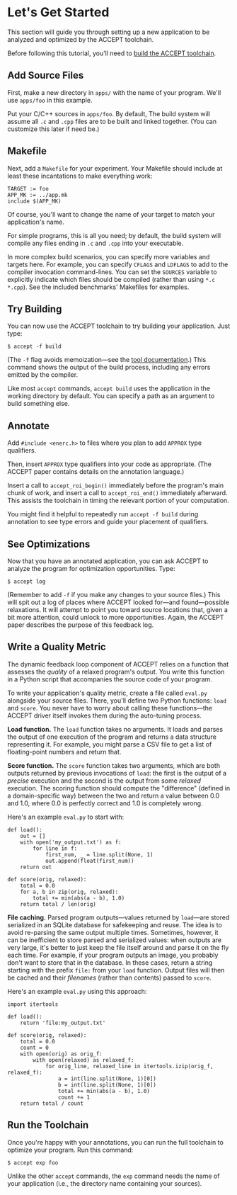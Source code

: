 # Let's Get Started

This section will guide you through setting up a new application to be analyzed and optimized by the ACCEPT toolchain.

Before following this tutorial, you'll need to [build the ACCEPT toolchain](index.md#building).

## Add Source Files

First, make a new directory in `apps/` with the name of your program. We'll use `apps/foo` in this example.

Put your C/C++ sources in `apps/foo`. By default, The build system will assume
all `.c` and `.cpp` files are to be built and linked together. (You can
customize this later if need be.)

## Makefile

Next, add a `Makefile` for your experiment. Your Makefile should include at least these incantations to make everything work:

    TARGET := foo
    APP_MK := ../app.mk
    include $(APP_MK)

Of course, you'll want to change the name of your target to match your application's name.

For simple programs, this is all you need; by default, the build system will compile any files ending in `.c` and `.cpp` into your executable.

In more complex build scenarios, you can specify more variables and targets here. For example, you can specify `CFLAGS` and `LDFLAGS` to add to the compiler invocation command-lines. You can set the `SOURCES` variable to explicitly indicate which files should be compiled (rather than using `*.c *.cpp`). See the included benchmarks' Makefiles for examples.

## Try Building

You can now use the ACCEPT toolchain to try building your application. Just type:

    $ accept -f build

(The `-f` flag avoids memoization—see the [tool documentation](cli.md).) This command shows the output of the build process, including any errors emitted by the compiler.

Like most `accept` commands, `accept build` uses the application in the working directory by default. You can specify a path as an argument to build something else.

## Annotate

Add `#include <enerc.h>` to files where you plan to add `APPROX` type
qualifiers.

Then, insert `APPROX` type qualifiers into your code as appropriate.  (The ACCEPT paper contains details on the annotation language.)

Insert a call to `accept_roi_begin()` immediately before the program's main
chunk of work, and insert a call to `accept_roi_end()` immediately afterward.
This assists the toolchain in timing the relevant portion of your computation.

You might find it helpful to repeatedly run `accept -f build` during annotation to see type errors and guide your placement of qualifiers.

## See Optimizations

Now that you have an annotated application, you can ask ACCEPT to analyze the program for optimization opportunities. Type:

    $ accept log

(Remember to add `-f` if you make any changes to your source files.) This will spit out a log of places where ACCEPT looked for—and found—possible relaxations. It will attempt to point you toward source locations that, given a bit more attention, could unlock to more opportunities. Again, the ACCEPT paper describes the purpose of this feedback log.

## Write a Quality Metric

The dynamic feedback loop component of ACCEPT relies on a function that assesses the *quality* of a relaxed program's output. You write this function in a Python script that accompanies the source code of your program.

To write your application's quality metric, create a file called `eval.py` alongside your source files. There, you'll define two Python functions: `load` and `score`. You never have to worry about calling these functions—the ACCEPT driver itself invokes them during the auto-tuning process.

**Load function.** The `load` function takes no arguments. It loads and parses the output of one execution of the program and returns a data structure representing it. For example, you might parse a CSV file to get a list of floating-point numbers and return that.

**Score function.** The `score` function takes two arguments, which are both outputs returned by previous invocations of `load`: the first is the output of a *precise* execution and the second is the output from some *relaxed* execution. The scoring function should compute the "difference" (defined in a domain-specific way) between the two and return a value between 0.0 and 1.0, where 0.0 is perfectly correct and 1.0 is completely wrong.

Here's an example `eval.py` to start with:

    def load():
        out = []
        with open('my_output.txt') as f:
            for line in f:
                first_num, _ = line.split(None, 1)
                out.append(float(first_num))
        return out

    def score(orig, relaxed):
        total = 0.0
        for a, b in zip(orig, relaxed):
            total += min(abs(a - b), 1.0)
        return total / len(orig)

**File caching.** Parsed program outputs—values returned by `load`—are stored serialized in an SQLite database for safekeeping and reuse. The idea is to avoid re-parsing the same output multiple times. Sometimes, however, it can be inefficient to store parsed and serialized values: when outputs are very large, it's better to just keep the file itself around and parse it on the fly each time. For example, if your program outputs an image, you probably don't want to store that in the database. In these cases, return a string starting with the prefix `file:` from your `load` function. Output files will then be cached and their *filenames* (rather than contents) passed to `score`.

Here's an example `eval.py` using this approach:

    import itertools

    def load():
        return 'file:my_output.txt'

    def score(orig, relaxed):
        total = 0.0
        count = 0
        with open(orig) as orig_f:
            with open(relaxed) as relaxed_f:
                for orig_line, relaxed_line in itertools.izip(orig_f, relaxed_f):
                    a = int(line.split(None, 1)[0])
                    b = int(line.split(None, 1)[0])
                    total += min(abs(a - b), 1.0)
                    count += 1
        return total / count


## Run the Toolchain

Once you're happy with your annotations, you can run the full toolchain to optimize your program. Run this command:

    $ accept exp foo

Unlike the other `accept` commands, the `exp` command needs the name of your application (i.e., the directory name containing your sources).
